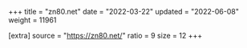 +++
title = "zn80.net"
date = "2022-03-22"
updated = "2022-06-08"
weight = 11961

[extra]
source = "https://zn80.net/"
ratio = 9
size = 12
+++
